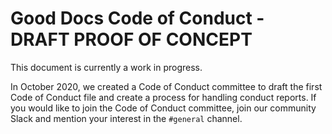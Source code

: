 # Good Docs Code of Conduct - DRAFT PROOF OF CONCEPT

This document is currently a work in progress.

In October 2020, we created a Code of Conduct committee to draft the first
Code of Conduct file and create a process for handling conduct reports. If
you would like to join the Code of Conduct committee, join our community
Slack and mention your interest in the `#general` channel.
